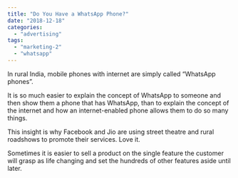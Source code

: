 ```yaml
---
title: "Do You Have a WhatsApp Phone?"
date: "2018-12-18"
categories: 
  - "advertising"
tags: 
  - "marketing-2"
  - "whatsapp"
---
```


In rural India, mobile phones with internet are simply called “WhatsApp phones”.

It is so much easier to explain the concept of WhatsApp to someone and then show them a phone that has WhatsApp, than to explain the concept of the internet and how an internet-enabled phone allows them to do so many things.

This insight is why Facebook and Jio are using street theatre and rural roadshows to promote their services. Love it.

Sometimes it is easier to sell a product on the single feature the customer will grasp as life changing and set the hundreds of other features aside until later.
